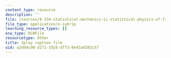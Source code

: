 ```yaml
---
content_type: resource
description: ''
file: /courses/8-334-statistical-mechanics-ii-statistical-physics-of-fields-spring-2014/a2dd4c90d2711928df730e43a4202c57_h_YZxQJpPv0.srt
file_type: application/x-subrip
learning_resource_types: []
ocw_type: OCWFile
resourcetype: Other
title: 3play caption file
uid: a2dd4c90-d271-1928-df73-0e43a4202c57
---
```

